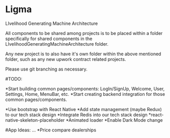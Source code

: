 # Ligma
LIvelihood Generating Machine Architecture

All components to be shared among projects is to be placed within a folder specifically for shared components in the LIvelihoodGeneratingMachineArchitecture folder.

Any new project is to also have it's own folder within the above mentioned folder, such as any new upwork contract related projects.

Please use git branching as necessary.

#TODO:

*Start building common pages/components: LogIn/SignUp, Welcome, User, Settings, Home, MenuBar, etc.
*Start creating backend integration for those common pages/components.

*Use bootstrap with React Native
*Add state management (maybe Redux) to our tech stack design
*Integrate Redis into our tech stack design
*react-native-skeleton-placeholder
*Animated loader
*Enable Dark Mode change

#App Ideas:
...
*Price compare dealerships
